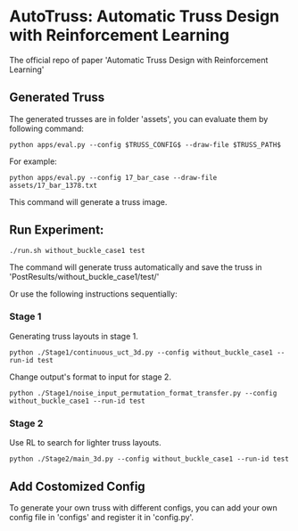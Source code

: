 # AutoTruss: Automatic Truss Design with Reinforcement Learning

The official repo of paper 'Automatic Truss Design with Reinforcement Learning'

## Generated Truss

The generated trusses are in folder 'assets', you can evaluate them by following command:

```
python apps/eval.py --config $TRUSS_CONFIG$ --draw-file $TRUSS_PATH$
```

For example:

```
python apps/eval.py --config 17_bar_case --draw-file assets/17_bar_1378.txt
```

This command will generate a truss image.

## Run Experiment:

```
./run.sh without_buckle_case1 test
```

The command will generate truss automatically and save the truss in 'PostResults/without_buckle_case1/test/'

Or use the following instructions sequentially:

### Stage 1

Generating truss layouts in stage 1.

```
python ./Stage1/continuous_uct_3d.py --config without_buckle_case1 --run-id test
```

Change output's format to input for stage 2.

```
python ./Stage1/noise_input_permutation_format_transfer.py --config without_buckle_case1 --run-id test
```

### Stage 2

Use RL to search for lighter truss layouts.

```
python ./Stage2/main_3d.py --config without_buckle_case1 --run-id test
```

## Add Costomized Config

To generate your own truss with different configs, you can add your own config file in 'configs' and register it in 'config.py'.
